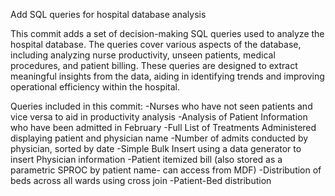 Add SQL queries for hospital database analysis

This commit adds a set of decision-making SQL queries used to analyze the hospital database. The queries cover various aspects of the database, including analyzing nurse productivity, unseen patients, medical procedures, and patient billing. These queries are designed to extract meaningful insights from the data, aiding in identifying trends and improving operational efficiency within the hospital.

Queries included in this commit:
-Nurses who have not seen patients and vice versa to aid in productivity analysis
-Analysis of Patient Information who have been admitted in February
-Full List of Treatments Administered displaying patient and physician name
-Number of admits conducted by physician, sorted by date
-Simple Bulk Insert using a data generator to insert Physician information
-Patient itemized bill (also stored as a parametric SPROC by patient name- can access from MDF)
-Distribution of beds across all wards using cross join
-Patient-Bed distribution
